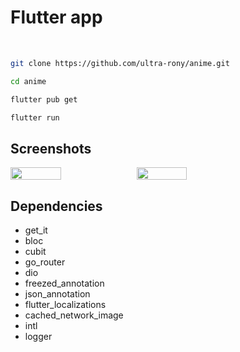 # Flutter app

<div align="left">
  <div style="display: flex;">
        <img src="https://img.shields.io/badge/flutter-3.24.3-blue" alt=""/>
        <img src="https://img.shields.io/badge/dio-5.7.0-blue" alt=""/>
        <img src="https://img.shields.io/badge/get_it-8.0.0-blue" alt=""/>
        <img src="https://img.shields.io/badge/flutter_bloc-8.1.6-blue" alt=""/>
        <img src="https://img.shields.io/badge/go_router-14.3.0-blue" alt=""/>
        <img src="https://img.shields.io/badge/intl-0.19.0-blue" alt=""/>
        <img src="https://img.shields.io/badge/freezed-2.5.7-blue" alt=""/><br/>
  </div>
</div>

```bash
git clone https://github.com/ultra-rony/anime.git
```

```bash
cd anime
```

```bash
flutter pub get
```

```bash
flutter run
```

## Screenshots

<div align="left">
  <div style="display: flex;">
        <img src="https://image.link.rony.fun//TuzYfikwROcGR1WNzCP2MVEdMIjXHwDo0hzACEdvde0YskCiHZrizH6mw3XEVmt5.jpg" width="40%" alt=""/>
        <img src="https://image.link.rony.fun//uMmH3txgvMejfPUnLX3eWmd45au8ZZGbpQ3RFBhAp0lFRIVxEoW7Hkdy62Lxd16T.jpg" width="40%" alt=""/>
    </div>
</div>

## Dependencies

- get_it
- bloc
- cubit
- go_router
- dio 
- freezed_annotation 
- json_annotation
- flutter_localizations
- cached_network_image
- intl
- logger
